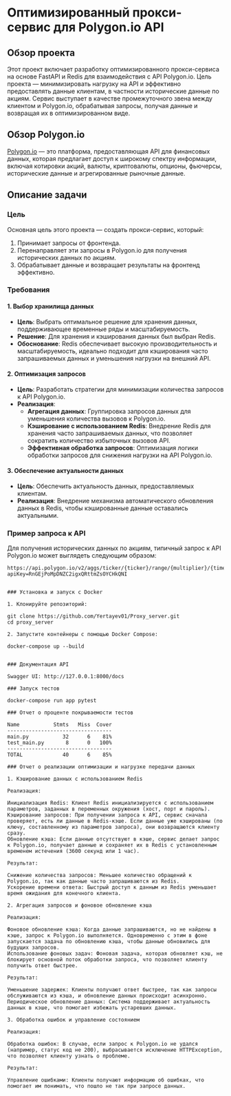 # Оптимизированный прокси-сервис для Polygon.io API

## Обзор проекта

Этот проект включает разработку оптимизированного прокси-сервиса на основе FastAPI и Redis для взаимодействия с API Polygon.io. Цель проекта — минимизировать нагрузку на API и эффективно предоставлять данные клиентам, в частности исторические данные по акциям. Сервис выступает в качестве промежуточного звена между клиентом и Polygon.io, обрабатывая запросы, получая данные и возвращая их в оптимизированном виде.

## Обзор Polygon.io

[Polygon.io](https://polygon.io) — это платформа, предоставляющая API для финансовых данных, которая предлагает доступ к широкому спектру информации, включая котировки акций, валюты, криптовалюты, опционы, фьючерсы, исторические данные и агрегированные рыночные данные.

## Описание задачи

### Цель

Основная цель этого проекта — создать прокси-сервис, который:

1. Принимает запросы от фронтенда.
2. Перенаправляет эти запросы в Polygon.io для получения исторических данных по акциям.
3. Обрабатывает данные и возвращает результаты на фронтенд эффективно.

### Требования

#### 1. Выбор хранилища данных

- **Цель**: Выбрать оптимальное решение для хранения данных, поддерживающее временные ряды и масштабируемость.
- **Решение**: Для хранения и кэширования данных был выбран Redis.
- **Обоснование**: Redis обеспечивает высокую производительность и масштабируемость, идеально подходит для кэширования часто запрашиваемых данных и уменьшения нагрузки на внешний API.

#### 2. Оптимизация запросов

- **Цель**: Разработать стратегии для минимизации количества запросов к API Polygon.io.
- **Реализация**:
  - **Агрегация данных**: Группировка запросов данных для уменьшения количества вызовов к Polygon.io.
  - **Кэширование с использованием Redis**: Внедрение Redis для хранения часто запрашиваемых данных, что позволяет сократить количество избыточных вызовов API.
  - **Эффективная обработка запросов**: Оптимизация логики обработки запросов для снижения нагрузки на API Polygon.io.

#### 3. Обеспечение актуальности данных

- **Цель**: Обеспечить актуальность данных, предоставляемых клиентам.
- **Реализация**: Внедрение механизма автоматического обновления данных в Redis, чтобы кэшированные данные оставались актуальными.

### Пример запроса к API

Для получения исторических данных по акциям, типичный запрос к API Polygon.io может выглядеть следующим образом:

```plaintext
https://api.polygon.io/v2/aggs/ticker/{ticker}/range/{multiplier}/{timespan}/{from}/{to}?apiKey=RnGEjPoMpDNZC2igxQRttmZsOYCHkQNI


### Установка и запуск с Docker

1. Клонируйте репозиторий:

git clone https://github.com/Yertayev01/Proxy_server.git
cd proxy_server

2. Запустите контейнеры с помощью Docker Compose:

docker-compose up --build


### Документация API

Swagger UI: http://127.0.0.1:8000/docs

### Запуск тестов

docker-compose run app pytest

### Отчет о проценте покрываемости тестов

Name           Stmts   Miss  Cover
----------------------------------
main.py           32      6    81%
test_main.py       8      0   100%
----------------------------------
TOTAL             40      6    85%

### Отчет о реализации оптимизации и нагрузке передачи данных

1. Кэширование данных с использованием Redis

Реализация:

Инициализация Redis: Клиент Redis инициализируется с использованием параметров, заданных в переменных окружения (хост, порт и пароль).
Кэширование запросов: При получении запроса к API, сервис сначала проверяет, есть ли данные в Redis-кэше. Если данные уже кэшированы (по ключу, составленному из параметров запроса), они возвращаются клиенту сразу.
Обновление кэша: Если данные отсутствуют в кэше, сервис делает запрос к Polygon.io, получает данные и сохраняет их в Redis с установленным временем истечения (3600 секунд или 1 час).

Результат:

Снижение количества запросов: Меньшее количество обращений к Polygon.io, так как данные часто запрашиваются из Redis.
Ускорение времени ответа: Быстрый доступ к данным из Redis уменьшает время ожидания для конечного клиента.

2. Агрегация запросов и фоновое обновление кэша

Реализация:

Фоновое обновление кэша: Когда данные запрашиваются, но не найдены в кэше, запрос к Polygon.io выполняется. Одновременно с этим в фоне запускается задача по обновлению кэша, чтобы данные обновились для будущих запросов.
Использование фоновых задач: Фоновая задача, которая обновляет кэш, не блокирует основной поток обработки запроса, что позволяет клиенту получить ответ быстрее.

Результат:

Уменьшение задержек: Клиенты получают ответ быстрее, так как запросы обслуживаются из кэша, и обновление данных происходит асинхронно.
Периодическое обновление данных: Система поддерживает актуальность данных в кэше, что помогает избежать устаревших данных.

3. Обработка ошибок и управление состоянием

Реализация:

Обработка ошибок: В случае, если запрос к Polygon.io не удался (например, статус код не 200), выбрасывается исключение HTTPException, что позволяет клиенту узнать о проблеме.

Результат:

Управление ошибками: Клиенты получают информацию об ошибках, что помогает им понимать, что пошло не так при запросе данных.